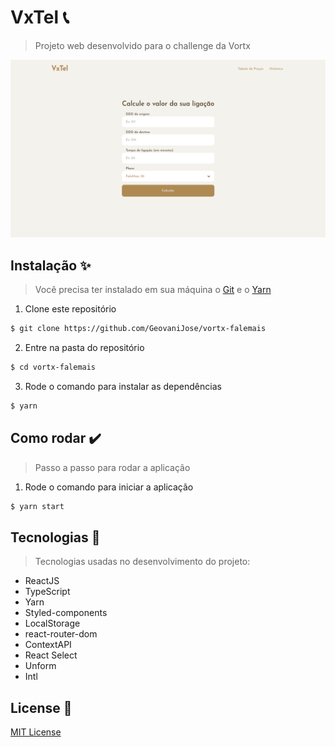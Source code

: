 # VxTel :telephone_receiver:
 > Projeto web desenvolvido para o challenge da Vortx

<div align="center">
  <a href="https://github.com/GeovaniJose/vortx-falemais">
    <img src="./src/assets/snapshot.png" alt="#vortx-falemais" />
  </a>
</div>

## Instalação :sparkles:
> Você precisa ter instalado em sua máquina o [Git](https://git-scm.com) e o [Yarn](https://yarnpkg.com/)
1. Clone este repositório
```bash
$ git clone https://github.com/GeovaniJose/vortx-falemais
```

2. Entre na pasta do repositório
```bash
$ cd vortx-falemais
```

3. Rode o comando para instalar as dependências
```bash
$ yarn
```

## Como rodar :heavy_check_mark:
> Passo a passo para rodar a aplicação
1. Rode o comando para iniciar a aplicação
```bash
$ yarn start
```

## Tecnologias :wrench:
> Tecnologias usadas no desenvolvimento do projeto:
- ReactJS
- TypeScript
- Yarn
- Styled-components
- LocalStorage
- react-router-dom
- ContextAPI
- React Select
- Unform
- Intl

## License :page_facing_up:
[MIT License](LICENSE)
